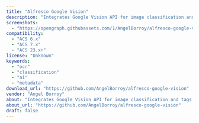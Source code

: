 ```yaml
---
title: "Alfresco Google Vision"
description: "Integrates Google Vision API for image classification and tags."
screenshots:
  - "https://opengraph.githubassets.com/1/AngelBorroy/alfresco-google-vision"
compatibility:
  - "ACS 6.x"
  - "ACS 7.x"
  - "ACS 23.x+"
license: "Unknown"
keywords:
  - "ocr"
  - "classification"
  - "ai"
  - "metadata"
download_url: "https://github.com/AngelBorroy/alfresco-google-vision"
vendor: "Angel Borroy"
about: "Integrates Google Vision API for image classification and tags."
about_url: "https://github.com/AngelBorroy/alfresco-google-vision"
draft: false
---
```

